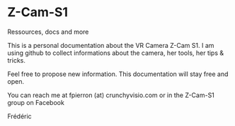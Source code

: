 # Z-Cam-S1
Ressources, docs and more

This is a personal documentation about the VR Camera Z-Cam S1.
I am using github to collect informations about the camera, her tools, her tips & tricks.

Feel free to propose new information. This documentation will stay free and open.

You can reach me at fpierron (at) crunchyvisio.com or in the Z-Cam-S1 group on Facebook

Frédéric
